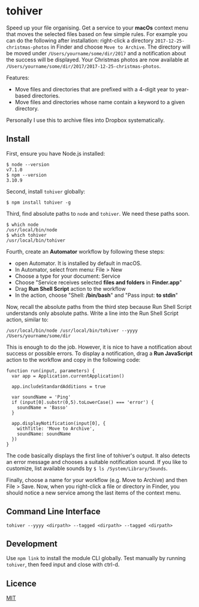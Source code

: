 # tohiver

Speed up your file organising. Get a service to your **macOs** context menu that moves the selected files based on few simple rules. For example you can do the following after installation: right-click a directory `2017-12-25-christmas-photos` in Finder and choose `Move to Archive`. The directory will be moved under `/Users/yourname/some/dir/2017` and a notification about the success will be displayed. Your Christmas photos are now available at `/Users/yourname/some/dir/2017/2017-12-25-christmas-photos`.

Features:

- Move files and directories that are prefixed with a 4-digit year to year-based directories.
- Move files and directories whose name contain a keyword to a given directory.

Personally I use this to archive files into Dropbox systematically.

## Install

First, ensure you have Node.js installed:

    $ node --version
    v7.1.0
    $ npm --version
    3.10.9

Second, install `tohiver` globally:

    $ npm install tohiver -g

Third, find absolute paths to `node` and `tohiver`. We need these paths soon.

    $ which node
    /usr/local/bin/node
    $ which tohiver
    /usr/local/bin/tohiver

Fourth, create an **Automator** workflow by following these steps:

- open Automator. It is installed by default in macOS.
- In Automator, select from menu: File > New
- Choose a type for your document: Service
- Choose "Service receives selected **files and folders** in **Finder.app**"
- Drag **Run Shell Script** action to the workflow
- In the action, choose "Shell: **/bin/bash**" and "Pass input: **to stdin**"  

Now, recall the absolute paths from the third step because Run Shell Script understands only absolute paths. Write a line into the Run Shell Script action, similar to:

    /usr/local/bin/node /usr/local/bin/tohiver --yyyy /Users/yourname/some/dir

This is enough to do the job. However, it is nice to have a notification about success or possible errors. To display a notification, drag a **Run JavaScript** action to the workflow and copy in the following code:

    function run(input, parameters) {
      var app = Application.currentApplication()

      app.includeStandardAdditions = true

      var soundName = 'Ping'
      if (input[0].substr(0,5).toLowerCase() === 'error') {
        soundName = 'Basso'
      }

      app.displayNotification(input[0], {
        withTitle: 'Move to Archive',
        soundName: soundName
      })
    }

The code basically displays the first line of tohiver's output. It also detects an error message and chooses a suitable notification sound. If you like to customize, list available sounds by `$ ls /System/Library/Sounds`.

Finally, choose a name for your workflow (e.g. Move to Archive) and then File > Save. Now, when you right-click a file or directory in Finder, you should notice a new service among the last items of the context menu.

## Command Line Interface

    tohiver --yyyy <dirpath> --tagged <dirpath> --tagged <dirpath>

## Development

Use `npm link` to install the module CLI globally. Test manually by running `tohiver`, then feed input and close with ctrl-d.

## Licence

[MIT](LICENSE)
